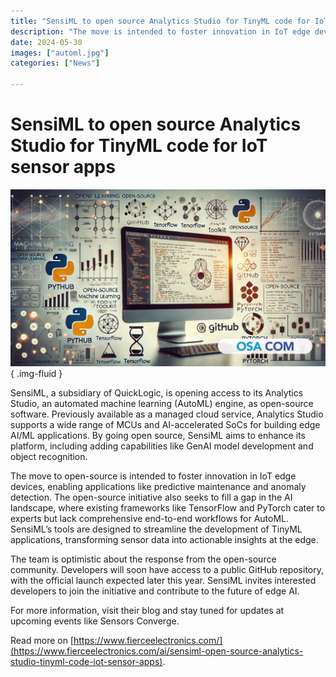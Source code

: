 ```yaml
---
title: "SensiML to open source Analytics Studio for TinyML code for IoT sensor apps"
description: "The move is intended to foster innovation in IoT edge devices and fill a gap in the AI landscape."
date: 2024-05-30
images: ["automl.jpg"]
categories: ["News"]

---
```


# SensiML to open source Analytics Studio for TinyML code for IoT sensor apps

![](automl.jpg)
{ .img-fluid }

SensiML, a subsidiary of QuickLogic, is opening access to its Analytics Studio, an automated machine learning (AutoML) engine, as open-source software. Previously available as a managed cloud service, Analytics Studio supports a wide range of MCUs and AI-accelerated SoCs for building edge AI/ML applications. By going open source, SensiML aims to enhance its platform, including adding capabilities like GenAI model development and object recognition.

The move to open-source is intended to foster innovation in IoT edge devices, enabling applications like predictive maintenance and anomaly detection. The open-source initiative also seeks to fill a gap in the AI landscape, where existing frameworks like TensorFlow and PyTorch cater to experts but lack comprehensive end-to-end workflows for AutoML. SensiML’s tools are designed to streamline the development of TinyML applications, transforming sensor data into actionable insights at the edge.

The team is optimistic about the response from the open-source community. Developers will soon have access to a public GitHub repository, with the official launch expected later this year. SensiML invites interested developers to join the initiative and contribute to the future of edge AI.

For more information, visit their blog and stay tuned for updates at upcoming events like Sensors Converge.

Read more on [https://www.fierceelectronics.com/](https://www.fierceelectronics.com/ai/sensiml-open-source-analytics-studio-tinyml-code-iot-sensor-apps).

